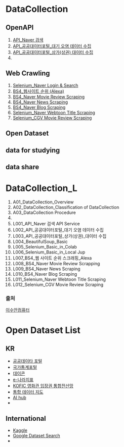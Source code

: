 # DataCollection

## OpenAPI
1. [API_Naver 검색](https://github.com/SeWonKwon/Data_Collection/blob/main/Data%20Colletion_L/L001_API_Naver%20%EA%B2%80%EC%83%89%20API%20Service.ipynb) 
2. [API_공공대이터포털_대기 오염 데이터 수집](https://github.com/SeWonKwon/Data_Collection/blob/main/Data%20Colletion_L/L002_API_%EA%B3%B5%EA%B3%B5%EB%8C%80%EC%9D%B4%ED%84%B0%ED%8F%AC%ED%84%B8_%EB%8C%80%EA%B8%B0%20%EC%98%A4%EC%97%BC%20%EB%8D%B0%EC%9D%B4%ED%84%B0%20%EC%88%98%EC%A7%91.ipynb)
3. [API_공공대이터포털_상가(상권) 대이터 수집](https://github.com/SeWonKwon/Data_Collection/blob/main/Data%20Colletion_L/L003_API_%EA%B3%B5%EA%B3%B5%EB%8C%80%EC%9D%B4%ED%84%B0%ED%8F%AC%ED%84%B8_%EC%83%81%EA%B0%80(%EC%83%81%EA%B6%8C)_%EB%8C%80%EC%9D%B4%ED%84%B0%20%EC%88%98%EC%A7%91.ipynb)
4. 

## Web Crawling
1. [Selenium_Naver Login & Search](https://github.com/SeWonKwon/Data_Collection/blob/main/Web%20Crawling/E001_Selenium_Naver%20Login%20%26%20Search.ipynb)
2. [BS4_웹사이트 순위 (Alexa)](https://github.com/SeWonKwon/Data_Collection/blob/main/Web%20Crawling/E002_BS4_%EC%9B%B9%20%EC%82%AC%EC%9D%B4%ED%8A%B8%20%EC%88%9C%EC%9C%84%20%EC%8A%A4%ED%81%AC%EB%9E%98%ED%95%91_Alexa.ipynb)
3. [BS4_Naver Movie Review Scraping](https://github.com/SeWonKwon/Data_Collection/blob/main/Web%20Crawling/E003_BS4_Naver%20Movie%20Review%20Scraping.ipynb)
4. [BS4_Naver News Scraping](https://github.com/SeWonKwon/Data_Collection/blob/main/Data%20Colletion_L/L009_BS4_Naver%20News%20Scraping.ipynb)
5. [BS4_Naver Blog Scraping]() 
6. [Selenium_Naver Webtoon Title Scraping]()
7. [Selenium_CGV Movie Review Scraping]()


## Open Dataset

## data for studying

## data share








# DataCollection_L
1. A01_DataCollection_Overview
2. A02_DataCollection_Classification of DataCollection
3. A03_DataCollection Procedure
4. 
5. L001_API_Naver 검색 API Service
6. L002_API_공공대이터포털_대기 오염 데이터 수집
7. L003_API_공공대이터포털_상가(상권)_대이터 수집
8. L004_BeautifulSoup_Basic
9. L005_Selenium_Basic_in_Colab
10. L006_Selenium_Basic_in_Local Jup
11. L007_BS4_웹 사이트 순위 스크래핑_Alexa
12. L008_BS4_Naver Movie Review Scrapping
13. L009_BS4_Naver News Scraping
14. L010_BS4_Naver Blog Scraping 
15. L011_Selenium_Naver Webtoon Title Scraping
16. L012_Selenium_CGV Movie Review Scraping




### 출처

[이수안컴퓨터](https://www.youtube.com/playlist?list=PL7ZVZgsnLwEFbtQ9LkKkzTBRDkEz3YHsQ)


# Open Dataset List

## KR
* [공공데이타 포털](https://www.data.go.kr/)
* [국가통계포털](https://kosis.kr/index/index.do)
* [데이콘](https://dacon.io/)
* [e-나라지표](https://www.index.go.kr/main.do?cate=1)
* [KOFIC 영화관 입장권 통합전산망](https://www.kobis.or.kr/kobis/business/stat/them/findYearlyTotalList.do)
* [통합 데이터 지도](https://www.bigdata-map.kr/)
* [AI hub](https://aihub.or.kr/)
* 

## International
* [Kaggle](https://www.kaggle.com/)
* [Google Dataset Search](https://datasetsearch.research.google.com/)
* 

